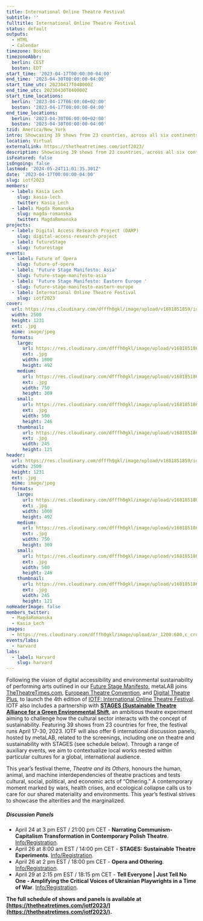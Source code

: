 ```yaml
---
title: International Online Theatre Festival
subtitle: ''
fulltitle: International Online Theatre Festival
status: default
outputs:
  - HTML
  - Calendar
timezone: Boston
timezoneAbbr:
  berlin: CEST
  boston: EDT
start_time: '2023-04-17T00:00:00-04:00'
end_time: '2023-04-30T00:00:00-04:00'
start_time_utc: 20230417T040000Z
end_time_utc: 20230430T040000Z
start_time_locations:
  berlin: '2023-04-17T06:00:00+02:00'
  boston: '2023-04-17T00:00:00-04:00'
end_time_locations:
  berlin: '2023-04-30T06:00:00+02:00'
  boston: '2023-04-30T00:00:00-04:00'
tzid: America/New_York
intro: Showcasing 39 shows from 23 countries, across all six continents.
location: Virtual
externalLink: https://thetheatretimes.com/iotf2023/
description: Showcasing 39 shows from 23 countries, across all six continents.
isFeatured: false
isOngoing: false
lastmod: '2024-05-24T11:01:35.301Z'
date: '2023-04-17T00:00:00-04:00'
slug: iotf2023
members:
  - label: Kasia Lech
    slug: kasia-lech
    twitter: Kasia_Lech
  - label: Magda Romanska
    slug: magda-romanska
    twitter: MagdaRomanska
projects:
  - label: Digital Access Research Project (DARP)
    slug: digital-access-research-project
  - label: futureStage
    slug: futurestage
events:
  - label: Future of Opera
    slug: future-of-opera
  - label: 'Future Stage Manifesto: Asia'
    slug: future-stage-manifesto-asia
  - label: 'Future Stage Manifesto: Eastern Europe '
    slug: future-stage-manifesto-eastern-europe
  - label: International Online Theatre Festival
    slug: iotf2023
cover:
  url: https://res.cloudinary.com/dfffh0gkl/image/upload/v1681851859/iotf2023_Logo_ML_0fa6032595.jpg
  width: 2500
  height: 1231
  ext: .jpg
  mime: image/jpeg
  formats:
    large:
      url: https://res.cloudinary.com/dfffh0gkl/image/upload/v1681851860/large_iotf2023_Logo_ML_0fa6032595.jpg
      ext: .jpg
      width: 1000
      height: 492
    medium:
      url: https://res.cloudinary.com/dfffh0gkl/image/upload/v1681851860/medium_iotf2023_Logo_ML_0fa6032595.jpg
      ext: .jpg
      width: 750
      height: 369
    small:
      url: https://res.cloudinary.com/dfffh0gkl/image/upload/v1681851861/small_iotf2023_Logo_ML_0fa6032595.jpg
      ext: .jpg
      width: 500
      height: 246
    thumbnail:
      url: https://res.cloudinary.com/dfffh0gkl/image/upload/v1681851860/thumbnail_iotf2023_Logo_ML_0fa6032595.jpg
      ext: .jpg
      width: 245
      height: 121
header:
  url: https://res.cloudinary.com/dfffh0gkl/image/upload/v1681851859/iotf2023_Logo_ML_0fa6032595.jpg
  width: 2500
  height: 1231
  ext: .jpg
  mime: image/jpeg
  formats:
    large:
      url: https://res.cloudinary.com/dfffh0gkl/image/upload/v1681851860/large_iotf2023_Logo_ML_0fa6032595.jpg
      ext: .jpg
      width: 1000
      height: 492
    medium:
      url: https://res.cloudinary.com/dfffh0gkl/image/upload/v1681851860/medium_iotf2023_Logo_ML_0fa6032595.jpg
      ext: .jpg
      width: 750
      height: 369
    small:
      url: https://res.cloudinary.com/dfffh0gkl/image/upload/v1681851861/small_iotf2023_Logo_ML_0fa6032595.jpg
      ext: .jpg
      width: 500
      height: 246
    thumbnail:
      url: https://res.cloudinary.com/dfffh0gkl/image/upload/v1681851860/thumbnail_iotf2023_Logo_ML_0fa6032595.jpg
      ext: .jpg
      width: 245
      height: 121
noHeaderImage: false
members_twitter:
  - MagdaRomanska
  - Kasia_Lech
images:
  - https://res.cloudinary.com/dfffh0gkl/image/upload/ar_1200:600,c_crop/c_limit,h_1200,w_600/v1681851859/iotf2023_Logo_ML_0fa6032595.jpg
events/labs:
  - harvard
labs:
  - label: Harvard
    slug: harvard
---
```

Following the vision of digital accessibility and environmental sustainability of performing arts outlined in our [Future Stage Manifesto](https://mlml.io/p/futurestage/), metaLAB joins [TheTheatreTimes.com](https://thetheatretimes.com/), [European Theatre Convention](https://www.europeantheatre.eu/), and [Digital Theatre Plus](https://www.digitaltheatreplus.com/), to launch the 4th edition of [IOTF: International Online Theatre Festival](https://thetheatretimes.com/iotf2023/). IOTF also includes a partnership with **[STAGES (Sustainable Theatre Alliance for a Green Environmental Shift](https://sustainablestages.eu/)**, an ambitious theatre experiment aiming to challenge how the cultural sector interacts with the concept of sustainability. Featuring 39 shows from 23 countries for free, the festival runs April 17-30, 2023.  IOTF will also offer 6 international discussion panels, hosted by metaLAB, related to the screenings, including one on theatre and sustainability with STAGES (see schedule below). Through a range of auxiliary events, we aim to contextualize local works nested within particular cultures for a global, international audience.

This year’s festival theme, *Theatre and its Others*, honours the human, animal, and machine interdependencies of theatre practices and tests cultural, social, political, and economic acts of “Othering.” A contemporary moment marked by wars, health crises, and ecological collapse calls us to care for our shared materiality and environments. This year’s festival strives to showcase the alterities and the marginalized.

##### Discussion Panels

- April 24 at 3 pm EST / 21:00 pm CET - **Narrating Communism-Capitalism Transformation in Contemporary Polish Theatre**. [Info/Registration](https://harvard.zoom.us/webinar/register/WN_-9KrwXhgR3iGS0aluZWlBQ).
- April 26 at 8:00 am EST / 14:00 pm CET - **STAGES: Sustainable Theatre Experiments**. [Info/Registration](https://harvard.zoom.us/webinar/register/WN_3ijswKVdRPSskVn0fcfnEA).
- April 26 at 2 pm EST / 18:00 pm CET - **Opera and Othering**. [Info/Registration](https://harvard.zoom.us/webinar/register/WN_BpgryJ0eTMSly-WYUBmP0g).
- April 29 at 2:15 pm EST / 18:15 pm CET - **Tell Everyone | Just Tell No One - Amplifying the Critical Voices of Ukrainian Playwrights in a Time of War**. [Info/Registration](https://harvard.zoom.us/webinar/register/WN_4rgW36XfRS-0ofXaF368nQ).

**The full schedule of shows and panels is available at [https://thetheatretimes.com/iotf2023/](https://thetheatretimes.com/iotf2023/).**


